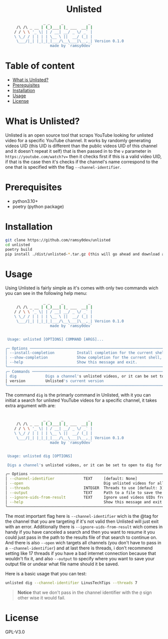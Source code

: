 <div align="center">

# Unlisted

</div>

``` bash
                 _ _     _           _
     /\ /\ _ __ | (_)___| |_ ___  __| |
    / / \ \ '_ \| | / __| __/ _ \/ _` |
    \ \_/ / | | | | \__ \ ||  __/ (_| |
     \___/|_| |_|_|_|___/\__\___|\__,_| Version 0.1.0
                    made by `ramsy0dev`
```


# Table of content

* [What is Unlisted?](#what-is-unlisted)
* [Prerequisites](#prerequisites)
* [Installation](#installation)
* [Usage](#usage)
* [License](#license)

# What is Unlisted?

Unlisted is an open source tool that scraps YouTube looking for unlisted video for a specific YouTube channel. It works by randomly generating videos UID (this UID is different than the public videos UID of this channel and it doesn't repeat it self) that is then passed in to the `v` parameter in `https://youtube.com/watch?v=` then it checks first if this is a valid video UID, if that is the case then it's checks if the channel's name correspond to the one that is specified with the flag `--channel-identifier`.

# Prerequisites

* python3.10+
* poetry (python package)

# Installation

``` bash
git clone https://github.com/ramsy0dev/unlisted
cd unlisted
poetry build
pip install ./dist/unlisted-*.tar.gz (this will go ahead and download all the dependecies and unlisted to your system so you can use it as command)
```

# Usage

Using Unlisted is fairly simple as it's comes with only two commands wich you can see in the following help menu:

``` bash
                 _ _     _           _
     /\ /\ _ __ | (_)___| |_ ___  __| |
    / / \ \ '_ \| | / __| __/ _ \/ _` |
    \ \_/ / | | | | \__ \ ||  __/ (_| |
     \___/|_| |_|_|_|___/\__\___|\__,_| Version 0.1.0
                    made by `ramsy0dev`


 Usage: unlisted [OPTIONS] COMMAND [ARGS]...

╭─ Options ──────────────────────────────────────────────────────────────────────────────────────────────────────────────────────────────────────────────────────────────╮
│ --install-completion          Install completion for the current shell.                                                                                                │
│ --show-completion             Show completion for the current shell, to copy it or customize the installation.                                                         │
│ --help                        Show this message and exit.                                                                                                              │
╰────────────────────────────────────────────────────────────────────────────────────────────────────────────────────────────────────────────────────────────────────────╯
╭─ Commands ─────────────────────────────────────────────────────────────────────────────────────────────────────────────────────────────────────────────────────────────╮
│ dig             Digs a channel's unlisted videos, or it can be set to open to dig for all channels                                                                     │
│ version         Unlisted's current version                                                                                                                             │
╰────────────────────────────────────────────────────────────────────────────────────────────────────────────────────────────────────────────────────────────────────────╯

```
The command `dig` is the primarly command in Unlisted, with it you can initiat a search for unlisted YouTube videos for a specific channel, it takes extra argument with are:

``` bash

                 _ _     _           _
     /\ /\ _ __ | (_)___| |_ ___  __| |
    / / \ \ '_ \| | / __| __/ _ \/ _` |
    \ \_/ / | | | | \__ \ ||  __/ (_| |
     \___/|_| |_|_|_|___/\__\___|\__,_| Version 0.1.0
                    made by `ramsy0dev`


 Usage: unlisted dig [OPTIONS]

 Digs a channel's unlisted videos, or it can be set to open to dig for all channels

╭─ Options ──────────────────────────────────────────────────────────────────────────────────────────────────────────────────────────────────────────────────────────────╮
│ --channel-identifier             TEXT     [default: None]                                                                                                              │
│ --open                                    Dig unlisted videos for all channels                                                                                         │
│ --threads                        INTEGER  Threads to use [default: 3]                                                                                                  │
│ --output                         TEXT     Path to a file to save the results in [default: ./]                                                                          │
│ --ignore-uids-from-result        TEXT     Ignore used videos UIDs from a result file [default: None]                                                                   │
│ --help                                    Show this message and exit.                                                                                                  │
╰────────────────────────────────────────────────────────────────────────────────────────────────────────────────────────────────────────────────────────────────────────╯

```
The most important flag here is `--channel-identifier` wich is the @tag for the channel that you are targeting if it's not valid then Unlisted will just exit with an error.
Additionally there is `--ignore-uids-from-result` wich comes in handy if you have canceled a search and then you want to resume it you could just pass in the path to the results file of that search to continue on. And there is also `--open` wich targets all channels (you don't have to pass in a `--channel-identifier`) and at last there is threads, i don't recommend setting like 17 threads if you have a bad internet connection because that wouldn't fix it, and also `--output` to specify where you want to save your output file or undear what file name should it be saved.

Here is a basic usage that you can test:

``` bash
unlisted dig --channel-identifier LinusTechTips --threads 7
```

>__Notice__ that we don't pass in the channel identifier with the `@` sign other wise it would fail.

# License

GPL-V3.0
